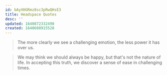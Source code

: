 ```yaml
---
id: bAyXHGRmz8sc3pRwQHsE3
title: Headspace Quotes
desc: ''
updated: 1640872332498
created: 1640608915528
---
```


> The more clearly we see a challenging emotion, the less power it has over us.

> We may think we should always be happy, but that's not the nature of life. In accepting this truth, we discover a sense of ease in challenging times.
